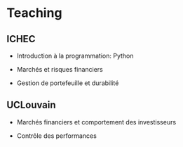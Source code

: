 # Teaching

## ICHEC

- Introduction à la programmation: Python

- Marchés et risques financiers

- Gestion de portefeuille et durabilité 

## UCLouvain

- Marchés financiers et comportement des investisseurs

- Contrôle des performances 